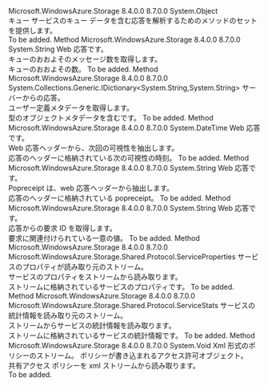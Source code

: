<Type Name="QueueHttpResponseParsers" FullName="Microsoft.WindowsAzure.Storage.Queue.Protocol.QueueHttpResponseParsers">
  <TypeSignature Language="C#" Value="public static class QueueHttpResponseParsers" />
  <TypeSignature Language="ILAsm" Value=".class public auto ansi abstract sealed beforefieldinit QueueHttpResponseParsers extends System.Object" />
  <TypeSignature Language="DocId" Value="T:Microsoft.WindowsAzure.Storage.Queue.Protocol.QueueHttpResponseParsers" />
  <TypeSignature Language="VB.NET" Value="Public Class QueueHttpResponseParsers" />
  <TypeSignature Language="F#" Value="type QueueHttpResponseParsers = class" />
  <AssemblyInfo>
    <AssemblyName>Microsoft.WindowsAzure.Storage</AssemblyName>
    <AssemblyVersion>8.4.0.0</AssemblyVersion>
    <AssemblyVersion>8.7.0.0</AssemblyVersion>
  </AssemblyInfo>
  <Base>
    <BaseTypeName>System.Object</BaseTypeName>
  </Base>
  <Interfaces />
  <Docs>
    <summary>
            キュー サービスのキュー データを含む応答を解析するためのメソッドのセットを提供します。
            </summary>
    <remarks>To be added.</remarks>
  </Docs>
  <Members>
    <Member MemberName="GetApproximateMessageCount">
      <MemberSignature Language="C#" Value="public static string GetApproximateMessageCount (System.Net.HttpWebResponse response);" />
      <MemberSignature Language="ILAsm" Value=".method public static hidebysig string GetApproximateMessageCount(class System.Net.HttpWebResponse response) cil managed" />
      <MemberSignature Language="DocId" Value="M:Microsoft.WindowsAzure.Storage.Queue.Protocol.QueueHttpResponseParsers.GetApproximateMessageCount(System.Net.HttpWebResponse)" />
      <MemberSignature Language="VB.NET" Value="Public Shared Function GetApproximateMessageCount (response As HttpWebResponse) As String" />
      <MemberSignature Language="F#" Value="static member GetApproximateMessageCount : System.Net.HttpWebResponse -&gt; string" Usage="Microsoft.WindowsAzure.Storage.Queue.Protocol.QueueHttpResponseParsers.GetApproximateMessageCount response" />
      <MemberType>Method</MemberType>
      <AssemblyInfo>
        <AssemblyName>Microsoft.WindowsAzure.Storage</AssemblyName>
        <AssemblyVersion>8.4.0.0</AssemblyVersion>
        <AssemblyVersion>8.7.0.0</AssemblyVersion>
      </AssemblyInfo>
      <ReturnValue>
        <ReturnType>System.String</ReturnType>
      </ReturnValue>
      <Parameters>
        <Parameter Name="response" Type="System.Net.HttpWebResponse" />
      </Parameters>
      <Docs>
        <param name="response">Web 応答です。</param>
        <summary>
            キューのおおよそのメッセージ数を取得します。
            </summary>
        <returns>キューのおおよその数。</returns>
        <remarks>To be added.</remarks>
      </Docs>
    </Member>
    <Member MemberName="GetMetadata">
      <MemberSignature Language="C#" Value="public static System.Collections.Generic.IDictionary&lt;string,string&gt; GetMetadata (System.Net.HttpWebResponse response);" />
      <MemberSignature Language="ILAsm" Value=".method public static hidebysig class System.Collections.Generic.IDictionary`2&lt;string, string&gt; GetMetadata(class System.Net.HttpWebResponse response) cil managed" />
      <MemberSignature Language="DocId" Value="M:Microsoft.WindowsAzure.Storage.Queue.Protocol.QueueHttpResponseParsers.GetMetadata(System.Net.HttpWebResponse)" />
      <MemberSignature Language="VB.NET" Value="Public Shared Function GetMetadata (response As HttpWebResponse) As IDictionary(Of String, String)" />
      <MemberSignature Language="F#" Value="static member GetMetadata : System.Net.HttpWebResponse -&gt; System.Collections.Generic.IDictionary&lt;string, string&gt;" Usage="Microsoft.WindowsAzure.Storage.Queue.Protocol.QueueHttpResponseParsers.GetMetadata response" />
      <MemberType>Method</MemberType>
      <AssemblyInfo>
        <AssemblyName>Microsoft.WindowsAzure.Storage</AssemblyName>
        <AssemblyVersion>8.4.0.0</AssemblyVersion>
        <AssemblyVersion>8.7.0.0</AssemblyVersion>
      </AssemblyInfo>
      <ReturnValue>
        <ReturnType>System.Collections.Generic.IDictionary&lt;System.String,System.String&gt;</ReturnType>
      </ReturnValue>
      <Parameters>
        <Parameter Name="response" Type="System.Net.HttpWebResponse" />
      </Parameters>
      <Docs>
        <param name="response">サーバーからの応答。</param>
        <summary>
            ユーザー定義メタデータを取得します。
            </summary>
        <returns>型のオブジェクト<see cref="T:System.Collections.IDictionary" />メタデータを含むです。</returns>
        <remarks>To be added.</remarks>
      </Docs>
    </Member>
    <Member MemberName="GetNextVisibleTime">
      <MemberSignature Language="C#" Value="public static DateTime GetNextVisibleTime (System.Net.HttpWebResponse response);" />
      <MemberSignature Language="ILAsm" Value=".method public static hidebysig valuetype System.DateTime GetNextVisibleTime(class System.Net.HttpWebResponse response) cil managed" />
      <MemberSignature Language="DocId" Value="M:Microsoft.WindowsAzure.Storage.Queue.Protocol.QueueHttpResponseParsers.GetNextVisibleTime(System.Net.HttpWebResponse)" />
      <MemberSignature Language="VB.NET" Value="Public Shared Function GetNextVisibleTime (response As HttpWebResponse) As DateTime" />
      <MemberSignature Language="F#" Value="static member GetNextVisibleTime : System.Net.HttpWebResponse -&gt; DateTime" Usage="Microsoft.WindowsAzure.Storage.Queue.Protocol.QueueHttpResponseParsers.GetNextVisibleTime response" />
      <MemberType>Method</MemberType>
      <AssemblyInfo>
        <AssemblyName>Microsoft.WindowsAzure.Storage</AssemblyName>
        <AssemblyVersion>8.4.0.0</AssemblyVersion>
        <AssemblyVersion>8.7.0.0</AssemblyVersion>
      </AssemblyInfo>
      <ReturnValue>
        <ReturnType>System.DateTime</ReturnType>
      </ReturnValue>
      <Parameters>
        <Parameter Name="response" Type="System.Net.HttpWebResponse" />
      </Parameters>
      <Docs>
        <param name="response">Web 応答です。</param>
        <summary>
            Web 応答ヘッダーから、次回の可視性を抽出します。
            </summary>
        <returns>応答のヘッダーに格納されている次の可視性の時刻。</returns>
        <remarks>To be added.</remarks>
      </Docs>
    </Member>
    <Member MemberName="GetPopReceipt">
      <MemberSignature Language="C#" Value="public static string GetPopReceipt (System.Net.HttpWebResponse response);" />
      <MemberSignature Language="ILAsm" Value=".method public static hidebysig string GetPopReceipt(class System.Net.HttpWebResponse response) cil managed" />
      <MemberSignature Language="DocId" Value="M:Microsoft.WindowsAzure.Storage.Queue.Protocol.QueueHttpResponseParsers.GetPopReceipt(System.Net.HttpWebResponse)" />
      <MemberSignature Language="VB.NET" Value="Public Shared Function GetPopReceipt (response As HttpWebResponse) As String" />
      <MemberSignature Language="F#" Value="static member GetPopReceipt : System.Net.HttpWebResponse -&gt; string" Usage="Microsoft.WindowsAzure.Storage.Queue.Protocol.QueueHttpResponseParsers.GetPopReceipt response" />
      <MemberType>Method</MemberType>
      <AssemblyInfo>
        <AssemblyName>Microsoft.WindowsAzure.Storage</AssemblyName>
        <AssemblyVersion>8.4.0.0</AssemblyVersion>
        <AssemblyVersion>8.7.0.0</AssemblyVersion>
      </AssemblyInfo>
      <ReturnValue>
        <ReturnType>System.String</ReturnType>
      </ReturnValue>
      <Parameters>
        <Parameter Name="response" Type="System.Net.HttpWebResponse" />
      </Parameters>
      <Docs>
        <param name="response">Web 応答です。</param>
        <summary>
            Popreceipt は、web 応答ヘッダーから抽出します。
            </summary>
        <returns>応答のヘッダーに格納されている popreceipt。</returns>
        <remarks>To be added.</remarks>
      </Docs>
    </Member>
    <Member MemberName="GetRequestId">
      <MemberSignature Language="C#" Value="public static string GetRequestId (System.Net.HttpWebResponse response);" />
      <MemberSignature Language="ILAsm" Value=".method public static hidebysig string GetRequestId(class System.Net.HttpWebResponse response) cil managed" />
      <MemberSignature Language="DocId" Value="M:Microsoft.WindowsAzure.Storage.Queue.Protocol.QueueHttpResponseParsers.GetRequestId(System.Net.HttpWebResponse)" />
      <MemberSignature Language="VB.NET" Value="Public Shared Function GetRequestId (response As HttpWebResponse) As String" />
      <MemberSignature Language="F#" Value="static member GetRequestId : System.Net.HttpWebResponse -&gt; string" Usage="Microsoft.WindowsAzure.Storage.Queue.Protocol.QueueHttpResponseParsers.GetRequestId response" />
      <MemberType>Method</MemberType>
      <AssemblyInfo>
        <AssemblyName>Microsoft.WindowsAzure.Storage</AssemblyName>
        <AssemblyVersion>8.4.0.0</AssemblyVersion>
        <AssemblyVersion>8.7.0.0</AssemblyVersion>
      </AssemblyInfo>
      <ReturnValue>
        <ReturnType>System.String</ReturnType>
      </ReturnValue>
      <Parameters>
        <Parameter Name="response" Type="System.Net.HttpWebResponse" />
      </Parameters>
      <Docs>
        <param name="response">Web 応答です。</param>
        <summary>
            応答からの要求 ID を取得します。
            </summary>
        <returns>要求に関連付けられている一意の値。</returns>
        <remarks>To be added.</remarks>
      </Docs>
    </Member>
    <Member MemberName="ReadServiceProperties">
      <MemberSignature Language="C#" Value="public static Microsoft.WindowsAzure.Storage.Shared.Protocol.ServiceProperties ReadServiceProperties (System.IO.Stream inputStream);" />
      <MemberSignature Language="ILAsm" Value=".method public static hidebysig class Microsoft.WindowsAzure.Storage.Shared.Protocol.ServiceProperties ReadServiceProperties(class System.IO.Stream inputStream) cil managed" />
      <MemberSignature Language="DocId" Value="M:Microsoft.WindowsAzure.Storage.Queue.Protocol.QueueHttpResponseParsers.ReadServiceProperties(System.IO.Stream)" />
      <MemberSignature Language="VB.NET" Value="Public Shared Function ReadServiceProperties (inputStream As Stream) As ServiceProperties" />
      <MemberSignature Language="F#" Value="static member ReadServiceProperties : System.IO.Stream -&gt; Microsoft.WindowsAzure.Storage.Shared.Protocol.ServiceProperties" Usage="Microsoft.WindowsAzure.Storage.Queue.Protocol.QueueHttpResponseParsers.ReadServiceProperties inputStream" />
      <MemberType>Method</MemberType>
      <AssemblyInfo>
        <AssemblyName>Microsoft.WindowsAzure.Storage</AssemblyName>
        <AssemblyVersion>8.4.0.0</AssemblyVersion>
        <AssemblyVersion>8.7.0.0</AssemblyVersion>
      </AssemblyInfo>
      <ReturnValue>
        <ReturnType>Microsoft.WindowsAzure.Storage.Shared.Protocol.ServiceProperties</ReturnType>
      </ReturnValue>
      <Parameters>
        <Parameter Name="inputStream" Type="System.IO.Stream" />
      </Parameters>
      <Docs>
        <param name="inputStream">サービスのプロパティが読み取り元のストリーム。</param>
        <summary>
            サービスのプロパティをストリームから読み取ります。
            </summary>
        <returns>ストリームに格納されているサービスのプロパティです。</returns>
        <remarks>To be added.</remarks>
      </Docs>
    </Member>
    <Member MemberName="ReadServiceStats">
      <MemberSignature Language="C#" Value="public static Microsoft.WindowsAzure.Storage.Shared.Protocol.ServiceStats ReadServiceStats (System.IO.Stream inputStream);" />
      <MemberSignature Language="ILAsm" Value=".method public static hidebysig class Microsoft.WindowsAzure.Storage.Shared.Protocol.ServiceStats ReadServiceStats(class System.IO.Stream inputStream) cil managed" />
      <MemberSignature Language="DocId" Value="M:Microsoft.WindowsAzure.Storage.Queue.Protocol.QueueHttpResponseParsers.ReadServiceStats(System.IO.Stream)" />
      <MemberSignature Language="VB.NET" Value="Public Shared Function ReadServiceStats (inputStream As Stream) As ServiceStats" />
      <MemberSignature Language="F#" Value="static member ReadServiceStats : System.IO.Stream -&gt; Microsoft.WindowsAzure.Storage.Shared.Protocol.ServiceStats" Usage="Microsoft.WindowsAzure.Storage.Queue.Protocol.QueueHttpResponseParsers.ReadServiceStats inputStream" />
      <MemberType>Method</MemberType>
      <AssemblyInfo>
        <AssemblyName>Microsoft.WindowsAzure.Storage</AssemblyName>
        <AssemblyVersion>8.4.0.0</AssemblyVersion>
        <AssemblyVersion>8.7.0.0</AssemblyVersion>
      </AssemblyInfo>
      <ReturnValue>
        <ReturnType>Microsoft.WindowsAzure.Storage.Shared.Protocol.ServiceStats</ReturnType>
      </ReturnValue>
      <Parameters>
        <Parameter Name="inputStream" Type="System.IO.Stream" />
      </Parameters>
      <Docs>
        <param name="inputStream">サービスの統計情報を読み取り元のストリーム。</param>
        <summary>
            ストリームからサービスの統計情報を読み取ります。
            </summary>
        <returns>ストリームに格納されているサービスの統計情報です。</returns>
        <remarks>To be added.</remarks>
      </Docs>
    </Member>
    <Member MemberName="ReadSharedAccessIdentifiers">
      <MemberSignature Language="C#" Value="public static void ReadSharedAccessIdentifiers (System.IO.Stream inputStream, Microsoft.WindowsAzure.Storage.Queue.Protocol.QueuePermissions permissions);" />
      <MemberSignature Language="ILAsm" Value=".method public static hidebysig void ReadSharedAccessIdentifiers(class System.IO.Stream inputStream, class Microsoft.WindowsAzure.Storage.Queue.Protocol.QueuePermissions permissions) cil managed" />
      <MemberSignature Language="DocId" Value="M:Microsoft.WindowsAzure.Storage.Queue.Protocol.QueueHttpResponseParsers.ReadSharedAccessIdentifiers(System.IO.Stream,Microsoft.WindowsAzure.Storage.Queue.Protocol.QueuePermissions)" />
      <MemberSignature Language="VB.NET" Value="Public Shared Sub ReadSharedAccessIdentifiers (inputStream As Stream, permissions As QueuePermissions)" />
      <MemberSignature Language="F#" Value="static member ReadSharedAccessIdentifiers : System.IO.Stream * Microsoft.WindowsAzure.Storage.Queue.Protocol.QueuePermissions -&gt; unit" Usage="Microsoft.WindowsAzure.Storage.Queue.Protocol.QueueHttpResponseParsers.ReadSharedAccessIdentifiers (inputStream, permissions)" />
      <MemberType>Method</MemberType>
      <AssemblyInfo>
        <AssemblyName>Microsoft.WindowsAzure.Storage</AssemblyName>
        <AssemblyVersion>8.4.0.0</AssemblyVersion>
        <AssemblyVersion>8.7.0.0</AssemblyVersion>
      </AssemblyInfo>
      <ReturnValue>
        <ReturnType>System.Void</ReturnType>
      </ReturnValue>
      <Parameters>
        <Parameter Name="inputStream" Type="System.IO.Stream" />
        <Parameter Name="permissions" Type="Microsoft.WindowsAzure.Storage.Queue.Protocol.QueuePermissions" />
      </Parameters>
      <Docs>
        <param name="inputStream">Xml 形式のポリシーのストリーム。</param>
        <param name="permissions">ポリシーが書き込まれるアクセス許可オブジェクト。</param>
        <summary>
            共有アクセス ポリシーを xml ストリームから読み取ります。
            </summary>
        <remarks>To be added.</remarks>
      </Docs>
    </Member>
  </Members>
</Type>